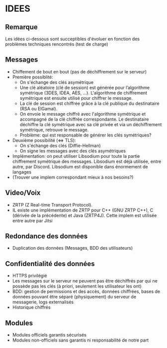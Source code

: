 # IDEES

## Remarque

Les idées ci-dessous sont succeptibles d'évoluer en fonction des problèmes techniques rencontrés (test de charge)

## Messages

- Chiffement de bout en bout (pas de déchiffrement sur le serveur)
- Première possiblité: 
    * On s'échange des clés asymétrique
    * Une clé aléatoire (clé de session) est générée pour l’algorithme symétrique (3DES, IDEA, AES, ...). L'algorithme de chiffrement symétrique est ensuite utilisé pour chiffrer le message. 
    * La clé de session est chiffrée grâce à la clé publique du destinataire (RSA ou ElGamal). 
    * On envoie le message chiffré avec l'algorithme symétrique et accompagné de la clé chiffrée correspondante. Le destinataire déchiffre la clé symétrique avec sa clé privée et via un déchiffrement symétrique, retrouve le message.
    * Problème: qui est responsable de générer les clés symétriques?
- Deuxième possibilité (<=> TLS):
    * On s'échange des clés (Diffie-Hellman)
    * On signe les messages avec des clés asymétriques
- Implémentation: on peut utiliser Libsodium pour toute la partie chiffrement symétrique des messages. Libsodium est déjà utilisée, entre autre, par Discord. Libsodium est disponible dans énormement de langages
- (Trouver une implem correspondant mieux à nos besoins?)

## Video/Voix

- ZRTP (Z Real-time Transport Protocol).
- IL existe une implémentation de ZRTP pour C++ (GNU ZRTP C++), C (dérivée de la précédente) et Java (ZRTP4J). Cette implem est utilisée entre autre par Jitsi

## Redondance des données

- Duplication des données (Messages, BDD des utilisateurs)

## Confidentialité des données

- HTTPS privilégié
- Les messages sur le serveur ne peuvent pas être déchiffrés par qui ne possède pas les clés (à priori, seulement les utilisateur les ont)
- BDD: gestion de permissions et des accès, données chiffrées, bases de données pouvant être séparé (physiquement) du serveur de messagerie, logs externalisés
- Historique chiffrés

## Modules

- Modules officiels garantis sécurisés
- Modules non-officiels sans garantis ni responsabilité de notre part